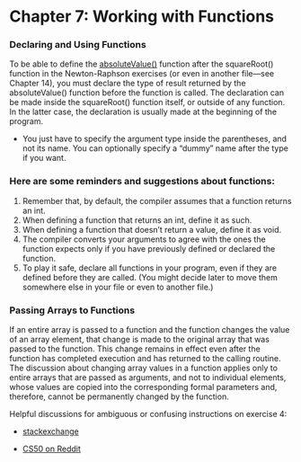 # Chapter 7: Working with Functions

### Declaring and Using Functions
To be able to define the [absoluteValue()](https://github.com/dablyputs/programming_in_c/blob/main/07_functions/ex4_newton_raphson_print_guess.c) function after the squareRoot() function in the Newton-Raphson exercises (or even in another file—see Chapter 14), you must declare the type of result returned by the absoluteValue() function before the function is called. The declaration can be made inside the squareRoot() function itself, or outside of any function. In the latter case, the declaration is usually made at the beginning of the program.

* You just have to specify the argument type inside the parentheses, and not its name. You can optionally specify a “dummy” name after the type if you want.

### Here are some reminders and suggestions about functions:

1. Remember that, by default, the compiler assumes that a function returns an int.
2. When defining a function that returns an int, define it as such.
3. When defining a function that doesn’t return a value, define it as void.
4. The compiler converts your arguments to agree with the ones the function expects only if you have previously defined or declared the function.
5. To play it safe, declare all functions in your program, even if they are defined before they are called. (You might decide later to move them somewhere else in your file or even to another file.)

### Passing Arrays to Functions
If an entire array is passed to a function and the function changes the value of an array element, that change is made to the original array that was passed to the function. This change remains in effect even after the function has completed execution and has returned to the calling routine. The discussion about changing array values in a function applies only to entire arrays that are passed as arguments, and not to individual elements, whose values are copied into the corresponding formal parameters and, therefore, cannot be permanently changed by the function.

Helpful discussions for ambiguous or confusing instructions on exercise 4:

* [stackexchange](https://stackoverflow.com/questions/38465282/comparing-the-ratio-of-two-values-to-1)

* [CS50 on Reddit](https://www.reddit.com/r/cs50/comments/21gy72/suggested_reading_i_am_having_a_little_trouble/)